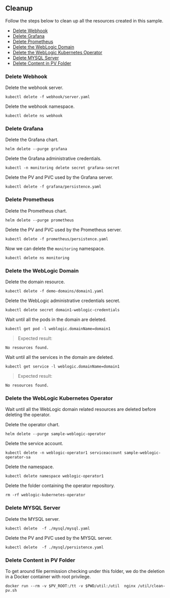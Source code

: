 ## Cleanup
Follow the steps below to clean up all the resources created in this sample.
* [Delete Webhook](#delete-webhook)
* [Delete Grafana](#delete-grafana)
* [Delete Prometheus](#delete-prometheus)
* [Delete the WebLogic Domain](#delete-the-wls-domain)
* [Delete the WebLogic Kubernetes Operator](#delete-the-wls-kubernetes-operator)
* [Delete MYSQL Server](#delete-mysql-server)
* [Delete Content in PV Folder](#delete-content-in-pv-folder)

### Delete Webhook
Delete the webhook server.
```
kubectl delete -f webhook/server.yaml
```
Delete the webhook namespace.
```
kubectl delete ns webhook
```

### Delete Grafana
Delete the Grafana chart.
```
helm delete --purge grafana
```

Delete the Grafana administrative credentials.
```
kubectl -n monitoring delete secret grafana-secret
```

Delete the PV and PVC used by the Grafana server.
```
kubectl delete -f grafana/persistence.yaml
```
### Delete Prometheus
Delete the Prometheus chart.
```
helm delete --purge prometheus
```

Delete the PV and PVC used by the Prometheus server.
```
kubectl delete -f prometheus/persistence.yaml
```

Now we can delete the `monitoring` namespace.
```
kubectl delete ns monitoring
```

### Delete the WebLogic Domain
Delete the domain resource.
```
kubectl delete -f demo-domains/domain1.yaml
```

Delete the WebLogic administrative credentials secret.
```
kubectl delete secret domain1-weblogic-credentials
```

Wait until all the pods in the domain are deleted.
```
kubectl get pod -l weblogic.domainName=domain1
```
> Expected result:
```
No resources found.
```

Wait until all the services in the domain are deleted.
```
kubectl get service -l weblogic.domainName=domain1
```
> Expected result:
```
No resources found.
```

### Delete the WebLogic Kubernetes Operator
Wait until all the WebLogic domain related resources are deleted before deleting the operator.

Delete the operator chart.
```
helm delete --purge sample-weblogic-operator
```

Delete the service account.
```
kubectl delete -n weblogic-operator1 serviceaccount sample-weblogic-operator-sa
```

Delete the namespace.
```
kubectl delete namespace weblogic-operator1
```

Delete the folder containing the operator repository.
```
rm -rf weblogic-kubernetes-operator
```

### Delete MYSQL Server
Delete the MYSQL server.
```
kubectl delete  -f ./mysql/mysql.yaml
```

Delete the PV and PVC used by the MYSQL server.
```
kubectl delete  -f ./mysql/persistence.yaml
```

### Delete Content in PV Folder
To get around file permission checking under this folder, we do the deletion in a Docker container with root privilege.
```
docker run --rm -v $PV_ROOT:/tt -v $PWD/util:/util  nginx /util/clean-pv.sh
```
